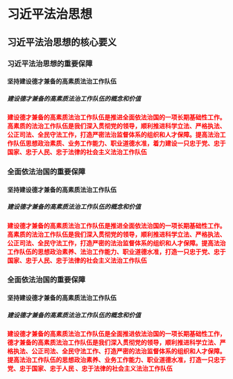 # 习近平法治思想

## 习近平法治思想的核心要义

### 习近平法治思想的重要保障

#### 坚持建设德才兼备的高素质法治工作队伍

##### 建设德才兼备的高素质法治工作队伍的概念和价值

<strong style="color: red;">建设德才兼备的高素质法治工作队伍是推进全面依法治国的一项长期基础性工作。高素质的法治工作队伍是我们深入贯彻党的领导，顺利推进科学立法、严格执法、公正司法、全民守法工作，打造严密法治监督体系的组织和人才保障。提高法治工作队伍思想政治素质、业务工作能力、职业道德水准，着力建设一只忠于党、忠于国家、忠于人民、忠于法律的社会主义法治工作队伍</strong>

### 全面依法治国的重要保障

#### 坚持建设德才兼备的高素质法治工作队伍

##### 建设德才兼备的高素质法治工作队伍的概念和价值

<strong style="color: red;">建设德才兼备的高素质法治工作队伍是推进全面依法治国的一项长期基础性工作。高素质的法治工作队伍是我们深入贯彻党的领导，顺利推进科学立法、严格执法、公正司法、全民守法工作，打造严密的法治监督体系的组织和人才保障。提高法治工作队伍的思想政治素养、法治工作能力、职业道德水准，打造一只忠于党、忠于国家、忠于人民、忠于法律的社会主义法治工作队伍</strong>

### 全面依法治国的重要保障

#### 坚持建设德才兼备的高素质法治工作队伍

##### 建设德才兼备的高素质法治工作队伍的概念和价值

<strong style="color: red;">建设德才兼备的高素质法治工作队伍是全面推进依法治国的一项长期基础性工作，德才兼备的高素质法治工作队伍是我们深入贯彻党的领导，顺利推进科学立法、严格执法、公正司法、全民守法工作、打造严密的法治监督体系的组织和人才保障。提高法治工作队伍的思想政治素养、业务工作能力、职业道德水准，打造一只忠于党、忠于国家、忠于人民 、忠于法律的社会主义法治工作队伍</strong>